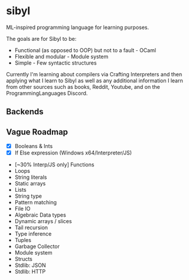 # sibyl

ML-inspired programming language for learning purposes.

The goals are for Sibyl to be:

- Functional (as opposed to OOP) but not to a fault - OCaml
- Flexible and modular - Module system
- Simple - Few syntactic structures

Currently I'm learning about compilers via Crafting Interpreters and then applying what I learn to Sibyl as well as any additional information I learn from other sources such as books, Reddit, Youtube, and on the ProgrammingLanguages Discord.

## Backends

## Vague Roadmap

- [x] Booleans & Ints
- [x] If Else expression (Windows x64/Interpreter/JS)
- [~30% Interp/JS only] Functions
- Loops
- String literals
- Static arrays
- Lists
- String type
- Pattern matching
- File IO
- Algebraic Data types
- Dynamic arrays / slices
- Tail recursion
- Type inference
- Tuples
- Garbage Collector
- Module system
- Structs
- Stdlib: JSON
- Stdlib: HTTP
